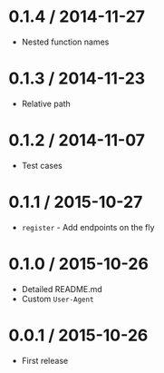 0.1.4 / 2014-11-27
==================
  * Nested function names

0.1.3 / 2014-11-23
==================
  * Relative path

0.1.2 / 2014-11-07
==================
  * Test cases

0.1.1 / 2015-10-27
==================

  * `register` - Add endpoints on the fly

0.1.0 / 2015-10-26
==================

  * Detailed README.md
  * Custom `User-Agent`

0.0.1 / 2015-10-26
==================

 * First release